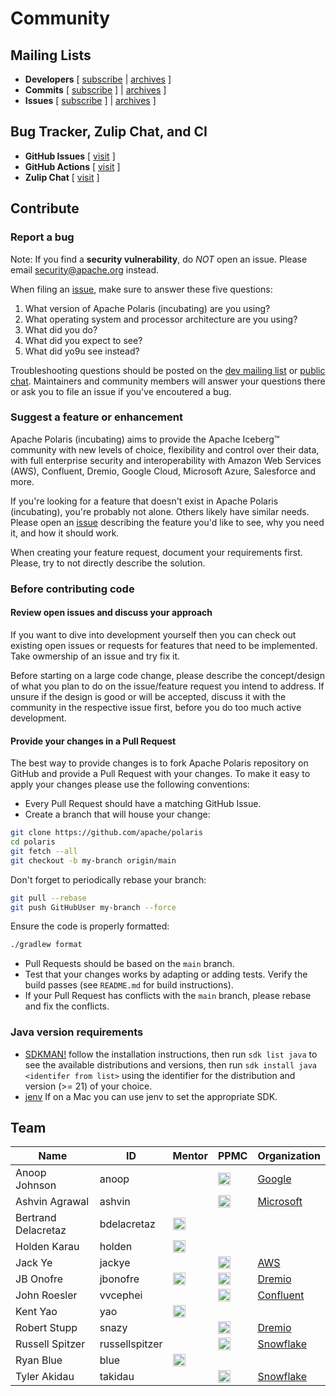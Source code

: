 # Community

## Mailing Lists

* **Developers** [ [subscribe](mailto:dev-subscribe@polaris.apache.org) | [archives](https://lists.apache.org/list.html?dev@polaris.apache.org) ]
* **Commits** [ [subscribe](mailto:commits-subscribe@polaris.apache.org) ] | [archives](https://lists.apache.org/list.html?commits@polaris.apache.org) ]
* **Issues** [ [subscribe](mailto:issues-subscribe@polaris.apache.org) ] | [archives](https://lists.apache.org/list.html?issues@polaris.apache.org) ]

## Bug Tracker, Zulip Chat, and CI

* **GitHub Issues** [ [visit](https://github.com/apache/polaris/issues) ]
* **GitHub Actions** [ [visit](https://github.com/apache/polaris/actions/workflows/gradle.yml?query=branch%3Amain) ]
* **Zulip Chat** [ [visit](https://polaris-catalog.zulipchat.com/) ]

## Contribute

### Report a bug

Note: If you find a **security vulnerability**, do _NOT_ open an issue. Please email [security@apache.org](mailto:security@apache.org) instead.

When filing an [issue](https://github.com/apache/polaris/issues), make sure to answer these five questions:
1. What version of Apache Polaris (incubating) are you using?
2. What operating system and processor architecture are you using?
3. What did you do?
4. What did you expect to see?
5. What did yo9u see instead?

Troubleshooting questions should be posted on the [dev mailing list](mailto:dev@polaris.apache.org) or [public chat](https://polaris-catalog.zulipchat.com/).
Maintainers and community members will answer your questions there or ask you to file an issue if you've encoutered a bug.

### Suggest a feature or enhancement

Apache Polaris (incubating) aims to provide the Apache Iceberg&trade; community with new levels of choice, flexibility and control over their data, with full enterprise security and interoperability with Amazon Web Services (AWS), Confluent, Dremio, Google Cloud, Microsoft Azure, Salesforce and more.

If you're looking for a feature that doesn't exist in Apache Polaris (incubating), you're probably not alone. Others likely have similar needs. Please open an [issue](https://github.com/apache/polaris/issues) describing the feature you'd like to see, why you need it, and how it should work.

When creating your feature request, document your requirements first. Please, try to not directly describe the solution.

### Before contributing code

#### Review open issues and discuss your approach

If you want to dive into development yourself then you can check out existing open issues or requests for features that need to be implemented. Take owmership of an issue and try fix it.

Before starting on a large code change, please describe the concept/design of what you plan to do on the issue/feature request you intend to address. If unsure if the design is good or will be accepted, discuss it with the community in the respective issue first, before you do too much active development.

#### Provide your changes in a Pull Request

The best way to provide changes is to fork Apache Polaris repository on GitHub and provide a Pull Request with your changes. To make it easy to apply your changes please use the following conventions:

* Every Pull Request should have a matching GitHub Issue.
* Create a branch that will house your change:

```bash
git clone https://github.com/apache/polaris
cd polaris
git fetch --all
git checkout -b my-branch origin/main
```

  Don't forget to periodically rebase your branch:

```bash
git pull --rebase
git push GitHubUser my-branch --force
```

  Ensure the code is properly formatted:

```bash
./gradlew format
```

* Pull Requests should be based on the `main` branch.
* Test that your changes works by adapting or adding tests. Verify the build passes (see `README.md` for build instructions).
* If your Pull Request has conflicts with the `main` branch, please rebase and fix the conflicts.

### Java version requirements

* [SDKMAN!](https://sdkman.io/) follow the installation instructions, then run `sdk list java` to see the available distributions and versions, then run `sdk install java <identifer from list>` using the identifier for the distribution and version (>= 21) of your choice.
* [jenv](https://www.jenv.be/) If on a Mac you can use jenv to set the appropriate SDK.

## Team

| Name | ID | Mentor | PPMC | Organization |
|------|----|--------|------|--------------|
| Anoop Johnson | anoop | | <img src="img/check-mark.png" width="20px"/> | [Google](https://www.google.com/) |
| Ashvin Agrawal | ashvin | | <img src="img/check-mark.png" width="20px"/> | [Microsoft](https://www.microsoft.com/) |
| Bertrand Delacretaz | bdelacretaz | <img src="img/check-mark.png" width="20px"/> | | |
| Holden Karau | holden | <img src="img/check-mark.png" width="20px"/> | | |
| Jack Ye | jackye | | <img src="img/check-mark.png" width="20px"/> | [AWS](https://aws.amazon.com/) |
| JB Onofre | jbonofre | <img src="img/check-mark.png" width="20px"/> | <img src="img/check-mark.png" width="20px"/> | [Dremio](https://www.dremio.com) |
| John Roesler | vvcephei | | <img src="img/check-mark.png" width="20px"/> | [Confluent](https://www.confluent.io) |
| Kent Yao | yao | <img src="img/check-mark.png" width="20px"/> | | |
| Robert Stupp | snazy | | <img src="img/check-mark.png" width="20px"/> | [Dremio](https://www.dremio.com) |
| Russell Spitzer | russellspitzer | | <img src="img/check-mark.png" width="20px"/> | [Snowflake](https://www.snowflake.com) |
| Ryan Blue | blue | <img src="img/check-mark.png" width="20px"/> | | |
| Tyler Akidau | takidau | | <img src="img/check-mark.png" width="20px"/> | [Snowflake](https://www.snowflake.com) |
